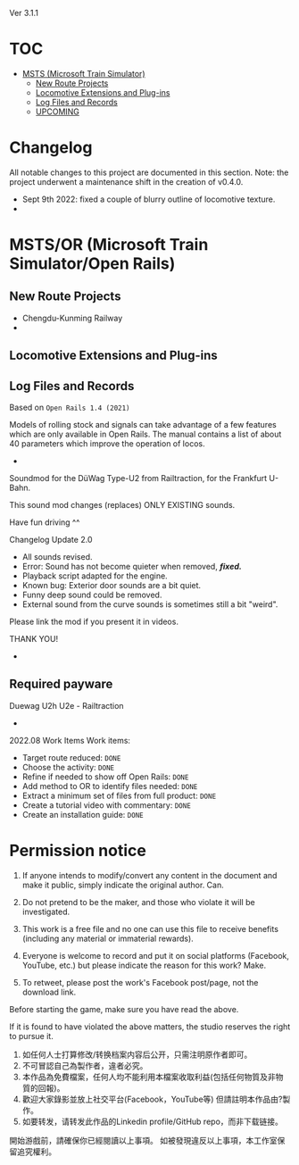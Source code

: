 Ver 3.1.1

# TOC
- [MSTS (Microsoft Train Simulator)](#--textbf-msts--microsoft-train-simulator---)
  * [New Route Projects](#new-route-projects)
  * [Locomotive Extensions and Plug-ins](#locomotive-extensions-and-plug-ins)
  * [Log Files and Records](#log-files-and-records)
  * [UPCOMING](#)

# Changelog
All notable changes to this project are documented in this section. Note: the project underwent a maintenance shift in the creation of v0.4.0.
- Sept 9th 2022: fixed a couple of blurry outline of locomotive texture.
- 

# MSTS/OR (Microsoft Train Simulator/Open Rails)

## New Route Projects
- Chengdu-Kunming Railway
- 

## Locomotive Extensions and Plug-ins

## Log Files and Records

Based on `Open Rails 1.4 (2021)`

Models of rolling stock and signals can take advantage of a few features which are only available in Open Rails. The manual contains a list of about 40 parameters which improve the operation of locos.

-

Soundmod for the DüWag Type-U2 from Railtraction, for the Frankfurt U-Bahn.


This sound mod changes (replaces) ONLY EXISTING sounds.

Have fun driving ^^

Changelog Update 2.0

- All sounds revised.
- Error: Sound has not become quieter when removed, ***fixed.***
- Playback script adapted for the engine.
- Known bug: Exterior door sounds are a bit quiet.
- Funny deep sound could be removed.
- External sound from the curve sounds is sometimes still a bit "weird".

Please link the mod if you present it in videos.

THANK YOU!

-

## Required payware

Duewag U2h U2e - Railtraction

-

2022.08
Work Items
  Work items:
  - Target route reduced: `DONE`
  - Choose the activity: `DONE`
  - Refine if needed to show off Open Rails: `DONE`
  - Add method to OR to identify files needed: `DONE`
  - Extract a minimum set of files from full product: `DONE`
  - Create a tutorial video with commentary: `DONE`
  - Create an installation guide: `DONE`

# Permission notice

1. If anyone intends to modify/convert any content in the document and make it public, simply indicate the original author. Can.
2. Do not pretend to be the maker, and those who violate it will be investigated. 
3. This work is a free file and no one can use this file to receive benefits (including any material or immaterial rewards). 

4. Everyone is welcome to record and put it on social platforms (Facebook, YouTube, etc.) but please indicate the reason for this work? Make. 

5. To retweet, please post the work's Facebook post/page, not the download link. 



Before starting the game, make sure you have read the above. 

If it is found to have violated the above matters, the studio reserves the right to pursue it.

1. 如任何人士打算修改/转换档案内容后公开，只需注明原作者即可。
2. 不可冒認自己為製作者，違者必究。
3. 本作品為免費檔案，任何人均不能利用本檔案收取利益(包括任何物質及非物質的回報)。
4. 歡迎大家錄影並放上社交平台(Facebook，YouTube等) 但請註明本作品由?製作。
5. 如要转发，请转发此作品的Linkedin profile/GitHub repo，而非下载链接。

開始游戲前，請確保你已經閱讀以上事項。
如被發現違反以上事項，本工作室保留追究權利。

